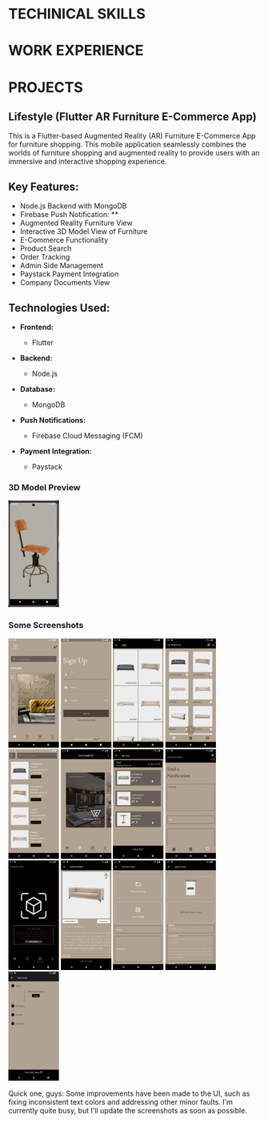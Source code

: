 
# TECHINICAL SKILLS

# WORK EXPERIENCE

# PROJECTS

## Lifestyle (Flutter AR Furniture E-Commerce App)

This is a Flutter-based Augmented Reality (AR) Furniture E-Commerce App for furniture shopping. This mobile application seamlessly combines the worlds of furniture shopping and augmented reality to provide users with an immersive and interactive shopping experience.

## Key Features:

- Node.js Backend with MongoDB
- Firebase Push Notification: **
- Augmented Reality Furniture View
- Interactive 3D Model View of Furniture
- E-Commerce Functionality
- Product Search
- Order Tracking
- Admin Side Management 
- Paystack Payment Integration
- Company Documents View

## Technologies Used:

- **Frontend:**
  - Flutter

- **Backend:**
  - Node.js

- **Database:**
  - MongoDB

- **Push Notifications:**
  - Firebase Cloud Messaging (FCM)

- **Payment Integration:**
  - Paystack


### 3D Model Preview

<img src="3d_preview.gif" width="20%" height="20%">

### Some Screenshots

<img src="Home.png" width="20%" height="20%"> 
<img src="signUp.png" width="20%" height="20%">
<img src="category.png" width="20%" height="20%">
<img src="all_products.png" width="20%" height="20%">
<img src="Search.png" width="20%" height="20%">
<img src="Doc.png" width="20%" height="20%">
<img src="Cart.png" width="20%" height="20%">
<img src="notification.png" width="20%" height="20%">
<img src="AR.png" width="20%" height="20%">
<img src="productDetails.png" width="20%" height="20%">
<img src="add_product.png" width="20%" height="20%">
<img src="edit_product.png" width="20%" height="20%">
<img src="Tracking.png" width="20%" height="20%">


Quick one, guys: Some improvements have been made to the UI, such as fixing inconsistent text colors and addressing other minor faults. I'm currently quite busy, but I'll update the screenshots as soon as possible.
